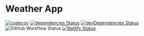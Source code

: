 # Weather App

[![codecov](https://img.shields.io/codecov/c/gh/marcobiedermann/weather-app)](https://codecov.io/gh/marcobiedermann/weather-app)
[![dependencies Status](https://img.shields.io/david/marcobiedermann/weather-app)](https://david-dm.org/marcobiedermann/weather-app)
[![devDependencies Status](https://img.shields.io/david/dev/marcobiedermann/weather-app)](https://david-dm.org/marcobiedermann/weather-app?type=dev)
![GitHub Workflow Status](https://img.shields.io/github/workflow/status/marcobiedermann/weather-app/Node.js%20CI)
[![Netlify Status](https://api.netlify.com/api/v1/badges/cdaeda22-70b8-4b3b-a9a1-d1ad45d2e542/deploy-status)](https://app.netlify.com/sites/marcobiedermann-weather/deploys)
